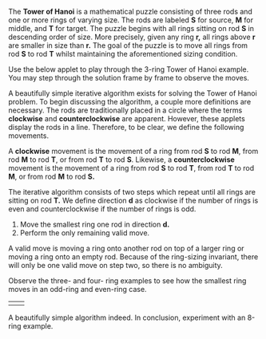 The **Tower of Hanoi** is a mathematical puzzle consisting of three rods and one or more rings of varying size. The rods are labeled **S** for source, **M** for middle, and **T** for target. The puzzle begins with all rings sitting on rod **S** in descending order of size. More precisely, given any ring **r,** all rings above **r** are smaller in size than **r.** The goal of the puzzle is to move all rings from rod **S** to rod **T** whilst maintaining the aforementioned sizing condition.

Use the below applet to play through the 3-ring Tower of Hanoi example. You may step through the solution frame by frame to observe the moves.

<applet name="hanoi" data-num-rings="3" width="50%"></applet>

A beautifully simple iterative algorithm exists for solving the Tower of Hanoi problem. To begin discussing the algorithm, a couple more definitions are necessary. The rods are traditionally placed in a circle where the terms **clockwise** and **counterclockwise** are apparent. However, these applets display the rods in a line. Therefore, to be clear, we define the following movements.

A **clockwise** movement is the movement of a ring from rod **S** to rod **M**, from rod **M** to rod **T**, or from rod **T** to rod **S**. Likewise, a **counterclockwise** movement is the movement of a ring from rod **S** to rod **T**, from rod **T** to rod **M**, or from rod **M** to rod **S.**

The iterative algorithm consists of two steps which repeat until all rings are sitting on rod **T.** We define direction **d** as clockwise if the number of rings is even and counterclockwise if the number of rings is odd.

1. Move the smallest ring one rod in direction **d.**
2. Perform the only remaining valid move.

A valid move is moving a ring onto another rod on top of a larger ring or moving a ring onto an empty rod. Because of the ring-sizing invariant, there will only be one valid move on step two, so there is no ambiguity.

Observe the three- and four- ring examples to see how the smallest ring moves in an odd-ring and even-ring case.

<center>
<table>
<tr>
<td><applet name="hanoi" data-num-rings="3"></applet></td>
<td><applet name="hanoi" data-num-rings="4"></applet></td>
</tr>
</table>
</center>

A beautifully simple algorithm indeed. In conclusion, experiment with an 8-ring example.

<applet name="hanoi" data-num-rings="8" width="50%"></applet>